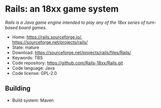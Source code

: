 # Rails: an 18xx game system

_Rails is a Java game engine intended to play any of the 18xx series of turn-based board games._

- Home: https://rails.sourceforge.io/, https://sourceforge.net/projects/rails/
- State: mature
- Download: https://sourceforge.net/projects/rails/files/Rails/
- Keywords: TBS
- Code repository: https://github.com/Rails-18xx/Rails.git
- Code language: Java
- Code license: GPL-2.0

## Building

- Build system: Maven

